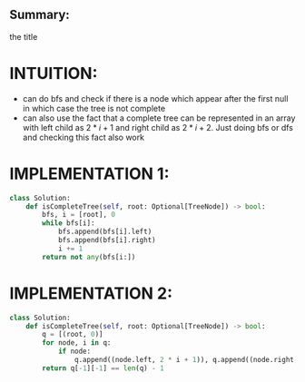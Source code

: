 ## Summary:
the title

# INTUITION:
- can do bfs and check if there is a node which appear after the first null in which case the tree is not complete
- can also use the fact that a complete tree can be represented in an array with left child as $2*i+1$ and right child as $2*i+2$. Just doing bfs or dfs and checking this fact also work

# IMPLEMENTATION 1:

```python
class Solution:
    def isCompleteTree(self, root: Optional[TreeNode]) -> bool:
        bfs, i = [root], 0
        while bfs[i]:
            bfs.append(bfs[i].left)
            bfs.append(bfs[i].right)
            i += 1
        return not any(bfs[i:])
```

# IMPLEMENTATION 2:

```python
class Solution:
    def isCompleteTree(self, root: Optional[TreeNode]) -> bool:
        q = [(root, 0)]
        for node, i in q:
            if node:
                q.append((node.left, 2 * i + 1)), q.append((node.right, 2 * i + 2))
        return q[-1][-1] == len(q) - 1
```